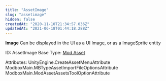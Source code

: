 ```yaml
---
title: "AssetImage"
slug: "assetimage"
hidden: false
createdAt: "2020-11-10T21:34:57.036Z"
updatedAt: "2021-06-18T01:44:18.288Z"
---
```

**Image**
Can be displayed in the UI as a UI Image, or as a ImageSprite entity

ID: AssetImage
Base Type: [Mod Asset](doc:modasset)


Attributes:
UnityEngine.CreateAssetMenuAttribute
ModboxMain.MBTypeAssetImportFileOptionsAttribute
ModboxMain.ModAssetAssetsToolOptionAttribute